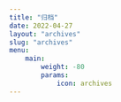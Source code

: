 ```yaml
---
title: "归档"
date: 2022-04-27
layout: "archives"
slug: "archives"
menu:
    main:
        weight: -80
        params: 
            icon: archives
---
```

